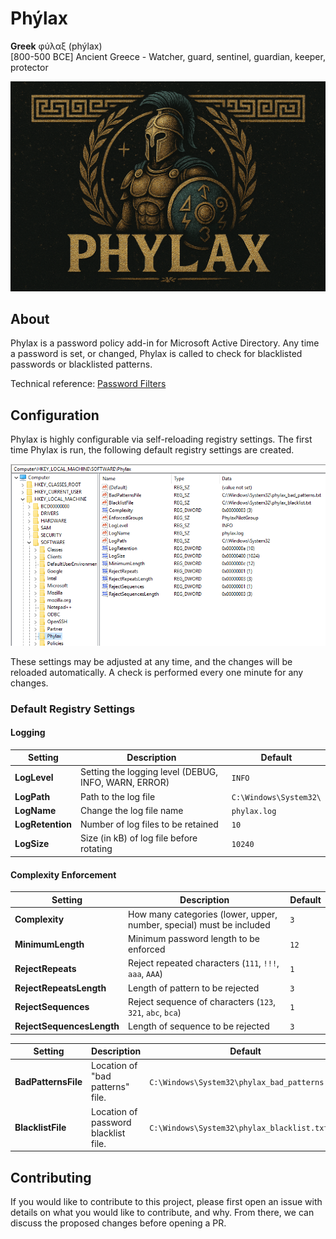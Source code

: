 # Phýlax

**Greek** φύλαξ (phýlax)  
[800-500 BCE] Ancient Greece - Watcher, guard, sentinel, guardian, keeper, protector

![Phylax Password Policy](logo.png)

## About

Phylax is a password policy add-in for Microsoft Active Directory. Any time a password is set, or changed, Phylax is called to check for blacklisted passwords or blacklisted patterns.

Technical reference: [Password Filters](https://learn.microsoft.com/en-us/windows/win32/secmgmt/password-filters?redirectedfrom=MSDN)

## Configuration

Phylax is highly configurable via self-reloading registry settings. The first time Phylax is run, the following default registry settings are created. 

![Registry Settings](registry.png)

These settings may be adjusted at any time, and the changes will be reloaded automatically. A check is performed every one minute for any changes.

### Default Registry Settings

#### Logging

|Setting|Description|Default|
|-|-|-|
|**LogLevel**|Setting the logging level (DEBUG, INFO, WARN, ERROR)|`INFO`|
|**LogPath**|Path to the log file|`C:\Windows\System32\`|
|**LogName**|Change the log file name|`phylax.log`|
|**LogRetention**|Number of log files to be retained|`10`|
|**LogSize**|Size (in kB) of log file before rotating|`10240`|

#### Complexity Enforcement

|Setting|Description|Default|
|-|-|-|
|**Complexity**|How many categories (lower, upper, number, special) must be included|`3`|
|**MinimumLength**|Minimum password length to be enforced|`12`|
|**RejectRepeats**|Reject repeated characters (`111`, `!!!`, `aaa`, `AAA`)|`1`|
|**RejectRepeatsLength**|Length of pattern to be rejected|`3`|
|**RejectSequences**|Reject sequence of characters (`123`, `321`, `abc`, `bca`)|`1`|
|**RejectSequencesLength**|Length of sequence to be rejected|`3`|

|Setting|Description|Default|
|-|-|-|
|**BadPatternsFile**|Location of "bad patterns" file.|`C:\Windows\System32\phylax_bad_patterns.txt`|
|**BlacklistFile**|Location of password blacklist file.|`C:\Windows\System32\phylax_blacklist.txt`|

## Contributing

If you would like to contribute to this project, please first open an issue with details on what you would like to contribute, and why. From there, we can discuss the proposed changes before opening a PR.
